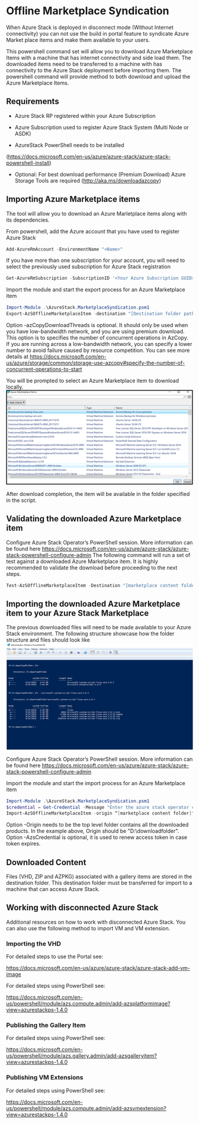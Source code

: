 # Offline Marketplace Syndication

When Azure Stack is deployed in disconnect mode (Without Internet connectivity) you can
not use the build in portal feature to syndicate Azure Market place items and make them
available to your users.

This powershell command set will allow you to download Azure Marketplace Items with a machine that has internet connectivity and side load them.
The downloaded items need to be transferred to a machine with has connectivity to the Azure Stack deployment before importing them.
The powershell command will provide method to both download and upload the Azure Marketplace Items. 

## Requirements

- Azure Stack RP registered within your Azure Subscription

- Azure Subscription used to register Azure Stack System (Multi Node or ASDK)
- AzureStack PowerShell needs to be installed

(https://docs.microsoft.com/en-us/azure/azure-stack/azure-stack-powershell-install)

- Optional: For best download performance (Premium Download) Azure Storage Tools are required
(http://aka.ms/downloadazcopy)



## Importing Azure Marketplace items

The tool will allow you to download an Azure Marletplace items along with its dependencies.

From powershell, add the Azure account that you have used to register Azure Stack
```powershell
Add-AzureRmAccount -EnvironmentName "<Name>"
```
If you have more than one subscription for your account, you will need to select the previously used subscription for Azure Stack registration 
```powershell
Get-AzureRmSubscription -SubscriptionID '<Your Azure Subscription GUID>' | Select-AzureRmSubscription
```

Import the module and start the export process for an Azure Marketplace item
```powershell
Import-Module .\AzureStack.MarketplaceSyndication.psm1
Export-AzSOfflineMarketplaceItem -destination "[Destination folder path]" -azCopyDownloadThreads "[AzCopy threads number]"
```

Option -azCopyDownloadThreads is optional. It should only be used when you have low-bandwidth network, and you are using premium download. This option is to specifies the number of concurrent operations in AzCopy. If you are running across a low-bandwidth network, you can specify a lower number to avoid failure caused by resource competition.
You can see more details at https://docs.microsoft.com/en-us/azure/storage/common/storage-use-azcopy#specify-the-number-of-concurrent-operations-to-start

You will be prompted to select an Azure Marketplace item to download locally.
![](downloadselection.png)

After download completion, the item will be available in the folder specified in the script.


## Validating the downloaded Azure Marketplace item
Configure Azure Stack Operator’s PowerShell session. More information can be found here https://docs.microsoft.com/en-us/azure/azure-stack/azure-stack-powershell-configure-admin
The following command will run a set of test against a downloaded Azure Marketplace item. It is highly recommended to validate the download before proceeding to the next steps.
```powershell
Test-AzSOfflineMarketplaceItem -Destination "[marketplace content folder]"
```

## Importing the downloaded Azure Marketplace item to your Azure Stack Marketplace
The previous downloaded files will need to be made available to your Azure Stack environment. The following structure showcase how the folder structure and files should look like
![](downloadedfiles.png)

Configure Azure Stack Operator’s PowerShell session. More information can be found here https://docs.microsoft.com/en-us/azure/azure-stack/azure-stack-powershell-configure-admin

Import the module and start the import process for an Azure Marketplace item
```powershell
Import-Module .\AzureStack.MarketplaceSyndication.psm1
$credential = Get-Credential -Message "Enter the azure stack operator credential"
Import-AzSOfflineMarketplaceItem -origin “[marketplace content folder]" -AzsCredential $credential
```

Option -Origin needs to be the top level folder contains all the downloaded products. In the example above, Origin should be "D:\downloadfolder".
Option -AzsCredential is optional, it is used to renew access token in case token expires. 

## Downloaded Content

Files (VHD, ZIP and AZPKG) associated with a gallery items are stored in the destination folder. This destination folder must be transferred for import to a machine that can access Azure Stack.


## Working with disconnected Azure Stack

Additional resources on how to work with disconnected Azure Stack. You can also use the following method to import VM and VM extension.

### Importing the VHD
For detailed steps to use the Portal see:

https://docs.microsoft.com/en-us/azure/azure-stack/azure-stack-add-vm-image

For detailed steps using PowerShell see:

https://docs.microsoft.com/en-us/powershell/module/azs.compute.admin/add-azsplatformimage?view=azurestackps-1.4.0



### Publishing the Gallery Item
For detailed steps using PowerShell see:

https://docs.microsoft.com/en-us/powershell/module/azs.gallery.admin/add-azsgalleryitem?view=azurestackps-1.4.0

### Publishing VM Extensions
For detailed steps using PowerShell see:

https://docs.microsoft.com/en-us/powershell/module/azs.compute.admin/add-azsvmextension?view=azurestackps-1.4.0

